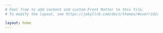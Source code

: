 ```yaml
---
# Feel free to add content and custom Front Matter to this file.
# To modify the layout, see https://jekyllrb.com/docs/themes/#overriding-theme-defaults

layout: home
---
```


<!-- <p>{{ page.date }} - Written by {{ page.author }}</p>

{{ content }}
{{ site.description }} -->